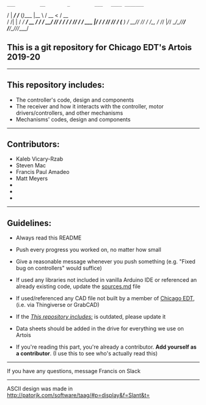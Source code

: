 

    ___         __        _         ___   ____ _______ 
   /   |  _____/ /_____  (_)____   |__ \ / __ <  / __ \
  / /| | / ___/ __/ __ \/ / ___/   __/ // / / / / /_/ /
 / ___ |/ /  / /_/ /_/ / (__  )   / __// /_/ / /\__, / 
/_/  |_/_/   \__/\____/_/____/   /____/\____/_//____/  
   
   
                                                       
## This is a git repository for Chicago EDT's Artois 2019-20
_______________________________________________________________________________________________________________________________
## This repository includes:
* The controller's code, design and components
* The receiver and how it interacts with the controller, motor drivers/controllers, and other mechanisms
* Mechanisms' codes, design and components
_______________________________________________________________________________________________________________________________
## Contributors:
* Kaleb Vicary-Rzab
* Steven Mac
* Francis Paul Amadeo
* Matt Meyers
* 
* 
* 
_______________________________________________________________________________________________________________________________
## Guidelines:

* Always read this README

* Push every progress you worked on, no matter how small

* Give a reasonable message whenever you push something (e.g. "Fixed bug on controllers" would suffice)

* If used any libraries not included in vanilla Arduino IDE or referenced an already existing code, update the [sources.md](sources.md) file

* If used/referenced any CAD file not built by a member of [Chicago EDT](https://chicagoedt.org), (i.e. via Thingiverse or GrabCAD) 
 
* If the [*This repository includes:*](README.md#this-repository-includes) is outdated, please update it

* Data sheets should be added in the drive for everything we use on Artois

* If you're reading this part, you're already a contributor. **Add yourself as a contributor**. (I use this to see who's actually read this)
_______________________________________________________________________________________________________________________________
If you have any questions, message Francis on Slack
_______________________________________________________________________________________________________________________________
ASCII design was made in http://patorjk.com/software/taag/#p=display&f=Slant&t=
